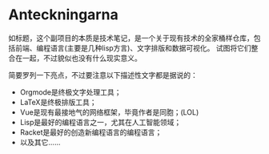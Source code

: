 # Anteckningarna
如标题，这个副项目的本质是技术笔记，是一个关于现有技术的全家桶样仓库，包括前端、编程语言(主要是几种lisp方言)、文字排版和数据可视化。
试图将它们整合在一起，不过貌似也没有什么现实意义。

简要罗列一下亮点，不过要注意以下描述性文字都是据说的：
- Orgmode是终极文字处理工具；
- LaTeX是终极排版工具；
- Vue是现有最接地气的网络框架，毕竟作者是同胞；(LOL)
- Lisp是最好的编程语言之一，尤其在人工智能领域；
- Racket是最好的创造新编程语言的编程语言；
- 以及其它......
